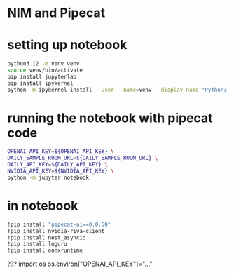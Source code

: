 # NIM and Pipecat

# setting up notebook
```bash
python3.12 -m venv venv
source venv/bin/activate
pip install jupyterlab
pip install ipykernel
python -m ipykernel install --user --name=venv --display-name "Python3.12"
```

# running the notebook with pipecat code
```bash
OPENAI_API_KEY=${OPENAI_API_KEY} \
DAILY_SAMPLE_ROOM_URL=${DAILY_SAMPLE_ROOM_URL} \
DAILY_API_KEY=${DAILY_API_KEY} \
NVIDIA_API_KEY=${NVIDIA_API_KEY} \
python -m jupyter notebook
```

# in notebook
```bash
!pip install "pipecat-ai==0.0.50"
!pip install nvidia-riva-client
!pip install nest_asyncio
!pip install loguru
!pip install onnxruntime
```

???
import os
os.environ["OPENAI_API_KEY"]="..."
